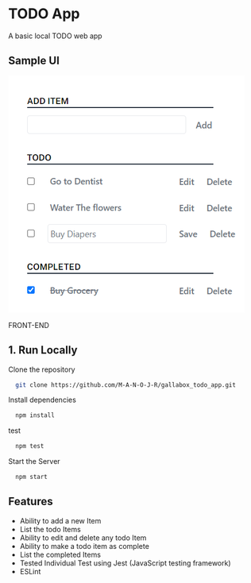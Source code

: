 # TODO App

A basic local TODO web app

## Sample UI

![TODO Sample UI](sample.png)


FRONT-END

## 1. Run Locally

Clone the repository
```bash
  git clone https://github.com/M-A-N-O-J-R/gallabox_todo_app.git
```

Install dependencies
```bash
  npm install
```

test
```bash
  npm test
```

Start the Server
```bash
  npm start
```

## Features

- Ability to add a new Item
- List the todo Items
- Ability to edit and delete any todo Item
- Ability to make a todo item as complete
- List the completed Items
- Tested Individual Test using Jest (JavaScript testing framework)
- ESLint 
